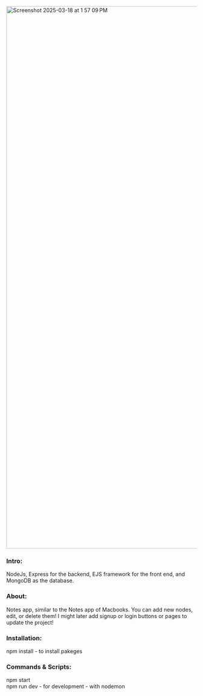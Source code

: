 <img width="1435" alt="Screenshot 2025-03-18 at 1 57 09 PM" src="https://github.com/user-attachments/assets/186f7bd5-974f-400e-9548-15e9479433ab" />

### Intro:
NodeJs, Express for the backend, EJS framework for the front end, and MongoDB as the database.

### About:
Notes app, similar to the Notes app of Macbooks. You can add new nodes, edit, or delete them!
I might later add signup or login buttons or pages to update the project!

### Installation:
npm install    - to install pakeges

### Commands & Scripts:
npm start   
npm run dev  - for development  - with nodemon

